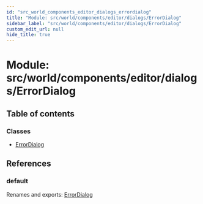 ```yaml
---
id: "src_world_components_editor_dialogs_errordialog"
title: "Module: src/world/components/editor/dialogs/ErrorDialog"
sidebar_label: "src/world/components/editor/dialogs/ErrorDialog"
custom_edit_url: null
hide_title: true
---
```


# Module: src/world/components/editor/dialogs/ErrorDialog

## Table of contents

### Classes

- [ErrorDialog](../classes/src_world_components_editor_dialogs_errordialog.errordialog.md)

## References

### default

Renames and exports: [ErrorDialog](../classes/src_world_components_editor_dialogs_errordialog.errordialog.md)
